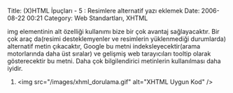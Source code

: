 Title: (X)HTML İpuçları - 5 : Resimlere alternatif yazı eklemek
Date: 2006-08-22 00:21
Category: Web Standartları, XHTML

img elementinin alt özelliği kullanımı bize bir çok avantaj
sağlayacaktır. Bir çok araç da(resimi desteklemyenler ve resimlerin
yüklenmediği durumlarda) alternatif metin çıkacaktır, Google bu metni
indeksleyecektir(arama motorlarında daha üst sıralar) ve gelişmiş web
tarayıcıları tooltip olarak gösterecektir bu metni. Daha çok
bilgilendirici metinlerin kullanılması daha iyidir.

1.  \<img src="/images/xhml\_dorulama.gif" alt="XHTML Uygun Kod" /\>

</p>

